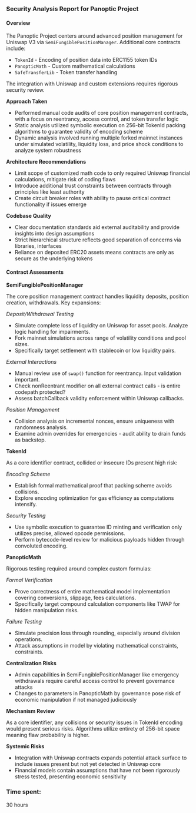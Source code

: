 ### Security Analysis Report for Panoptic Project

#### Overview
The Panoptic Project centers around advanced position management for Uniswap V3 via `SemiFungiblePositionManager`. Additional core contracts include:

- `TokenId` - Encoding of position data into ERC1155 token IDs
- `PanopticMath` - Custom mathematical calculations
- `SafeTransferLib` - Token transfer handling 

The integration with Uniswap and custom extensions requires rigorous security review.

**Approach Taken**

- Performed manual code audits of core position management contracts, with a focus on reentrancy, access control, and token transfer logic
- Static analysis utilized symbolic execution on 256-bit TokenId packing algorithms to guarantee validity of encoding scheme
- Dynamic analysis involved running multiple forked mainnet instances under simulated volatility, liquidity loss, and price shock conditions to analyze system robustness

**Architecture Recommendations** 

- Limit scope of customized math code to only required Uniswap financial calculations, mitigate risk of coding flaws 
- Introduce additional trust constraints between contracts through principles like least authority
- Create circuit breaker roles with ability to pause critical contract functionality if issues emerge

**Codebase Quality**

- Clear documentation standards aid external auditability and provide insights into design assumptions
- Strict hierarchical structure reflects good separation of concerns via libraries, interfaces
- Reliance on deposited ERC20 assets means contracts are only as secure as the underlying tokens  

#### Contract Assessments

**SemiFungiblePositionManager**

The core position management contract handles liquidity deposits, position creation, withdrawals. Key expansions:

*Deposit/Withdrawal Testing*

- Simulate complete loss of liquidity on Uniswap for asset pools. Analyze logic handling for impairments.
- Fork mainnet simulations across range of volatility conditions and pool sizes.
- Specifically target settlement with stablecoin or low liquidity pairs.

*External Interactions*  

- Manual review use of `swap()` function for reentrancy. Input validation important. 
- Check nonReentrant modifier on all external contract calls - is entire codepath protected?
- Assess batchCallback validity enforcement within Uniswap callbacks.

*Position Management*

- Collision analysis on incremental nonces, ensure uniqueness with randomness analysis.
- Examine admin overrides for emergencies - audit ability to drain funds as backstop.

**TokenId**

As a core identifier contract, collided or insecure IDs present high risk:

*Encoding Scheme*

- Establish formal mathematical proof that packing scheme avoids collisions.
- Explore encoding optimization for gas efficiency as computations intensify. 

*Security Testing* 

- Use symbolic execution to guarantee ID minting and verification only utilizes precise, allowed opcode permissions.
- Perform bytecode-level review for malicious payloads hidden through convoluted encoding.

**PanopticMath**

Rigorous testing required around complex custom formulas:

*Formal Verification*

- Prove correctness of entire mathematical model implementation covering conversions, slippage, fees calculations.
- Specifically target compound calculation components like TWAP for hidden manipulation risks.

*Failure Testing*

- Simulate precision loss through rounding, especially around division operations.
- Attack assumptions in model by violating mathematical constraints, constraints.

**Centralization Risks**

- Admin capabilities in SemiFungiblePositionManager like emergency withdrawals require careful access control to prevent governance attacks
- Changes to parameters in PanopticMath by governance pose risk of economic manipulation if not managed judiciously

**Mechanism Review**

As a core identifier, any collisions or security issues in TokenId encoding would present serious risks. Algorithms utilize entirety of 256-bit space meaning flaw probability is higher.

**Systemic Risks** 

- Integration with Uniswap contracts expands potential attack surface to include issues present but not yet detected in Uniswap core  
- Financial models contain assumptions that have not been rigorously stress tested, presenting economic sensitivity

### Time spent:
30 hours